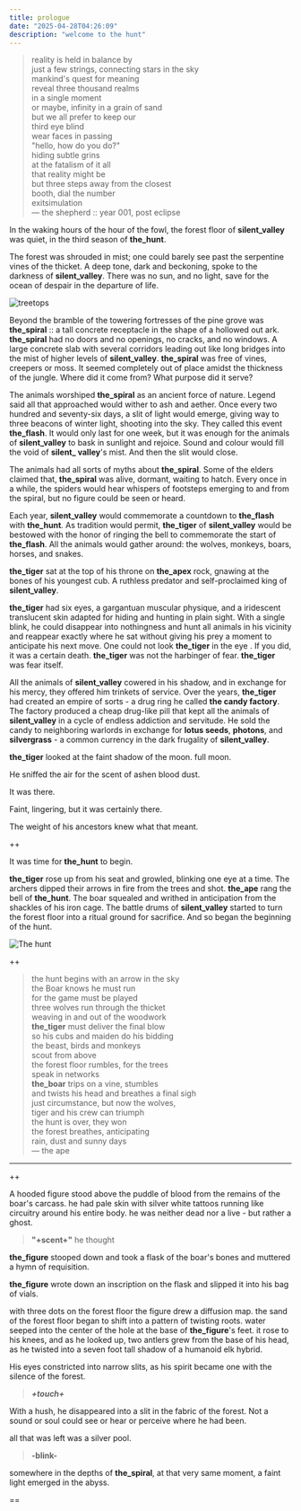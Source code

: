 ```yaml
---
title: prologue
date: "2025-04-28T04:26:09"
description: "welcome to the hunt"
---
```


> reality is held in balance by \
> just a few strings, connecting stars in the sky \
> mankind's quest for meaning \
> reveal three thousand realms \
> in a single moment \
> or maybe, infinity in a grain of sand \
> but we all prefer to keep our \
> third eye blind \
> wear faces in passing \
> "hello, how do you do?" \
> hiding subtle grins \
> at the fatalism of it all \
> that reality might be \
> but three steps away from the closest \
> booth, dial the number \
> exitsimulation \
> — the shepherd :: year 001, post eclipse



In the waking hours of the hour of the fowl, the forest floor of **silent_valley** was quiet, in the third season of **the_hunt**. 

The forest was shrouded in mist; one could barely see past the serpentine vines of the thicket. A deep tone, dark and beckoning, spoke to the darkness of **silent_valley**. There was no sun, and no light, save for the ocean of despair in the departure of life.


![treetops](./treetops.png)



Beyond the bramble of the towering fortresses of the pine grove was **the_spiral** :: a tall concrete receptacle in the shape of a hollowed out ark. **the_spiral** had no doors and no openings, no cracks, and no windows. A large concrete slab with several corridors leading out like long bridges into the mist of higher levels of **silent_valley**. **the_spiral** was free of vines, creepers or moss. It seemed completely out of place amidst the thickness of the jungle. Where did it come from? What purpose did it serve?

The animals worshiped **the_spiral** as an ancient force of nature. Legend said all that approached would wither to ash and aether. Once every two hundred and seventy-six days, a slit of light would emerge, giving way to three beacons of winter light, shooting into the sky. They called this event **the_flash**. It would only last for one week, but it was enough for the animals of **silent_valley** to bask in sunlight and rejoice. Sound and colour would fill the void of **silent_ valley**'s mist. And then the slit would close. 



The animals had all sorts of myths about **the_spiral**. Some of the elders claimed that, **the_spiral** was alive, dormant, waiting to hatch. Every once in a while, the spiders would hear whispers of footsteps emerging to and from the spiral, but no figure could be seen or heard.



Each year, **silent_valley** would commemorate a countdown to **the_flash** with **the_hunt**. As tradition would permit, **the_tiger** of **silent_valley** would be bestowed with the honor of ringing the bell to commemorate the start of **the_flash**. All the animals would gather around: the wolves, monkeys, boars, horses, and snakes.



****the_tiger**** sat at the top of his throne on **the_apex** rock, gnawing at the bones of his youngest cub. A ruthless predator and self-proclaimed king of **silent_valley**. 

**the_tiger** had six eyes, a gargantuan muscular physique, and a iridescent translucent skin adapted for hiding and hunting in plain sight. With a single blink, he could disappear into nothingness and hunt all animals in his vicinity and reappear exactly where he sat without giving his prey a moment to anticipate his next move. One could not look **the_tiger** in the eye . If you did, it was a certain death. **the_tiger** was not the harbinger of fear. **the_tiger** was fear itself.



All the animals of **silent_valley** cowered in his shadow, and in exchange for his mercy, they offered him trinkets of service. Over the years, **the_tiger** had created an empire of sorts - a drug ring he called **the candy factory**. The factory produced a cheap drug-like pill that kept all the animals of **silent_valley** in a cycle of endless addiction and servitude. He sold the candy to neighboring warlords in exchange for **lotus seeds**, **photons**, and **silvergrass** - a common currency in the dark frugality of **silent_valley**.



**the_tiger** looked at the faint shadow of the moon. full moon. 

He sniffed the air for the scent of ashen blood dust. 

It was there. 

Faint, lingering, but it was certainly there. 

The weight of his ancestors knew what that meant.

++

It was time for **the_hunt** to begin.



**the_tiger** rose up from his seat and growled, blinking one eye at a time. The archers dipped their arrows in fire from the trees and shot. **the_ape** rang the bell of **the_hunt**. The boar squealed and writhed in anticipation from the shackles of his iron cage. The battle drums of **silent_valley** started to turn the forest floor into a ritual ground for sacrifice. And so began the beginning of the hunt.

![The hunt](./the-hunt.png)

++

> the hunt begins with an arrow in the sky \
> the Boar knows he must run \
> for the game must be played \
> three wolves run through the thicket \
> weaving in and out of the woodwork \
> **the_tiger** must deliver the final blow \
> so his cubs and maiden do his bidding \
> the beast, birds and monkeys \
> scout from above \
> the forest floor rumbles, for the trees \
> speak in networks \
> **the_boar** trips on a vine, stumbles \
> and twists his head and breathes a final sigh \
> just circumstance, but now the wolves, \
> tiger and his crew can triumph \
> the hunt is over, they won \
> the forest breathes, anticipating \
> rain, dust and sunny days \
> — the ape

---

++

A hooded figure stood above the puddle of blood from the remains of the boar's carcass. he had pale skin with silver white tattoos running like circuitry around his entire body. he was neither dead nor a live - but rather a ghost. 

>  **"+scent+"** he thought

**the_figure** stooped down and took a flask of the boar's bones and muttered a hymn of requisition.

**the_figure** wrote down an inscription on the flask and slipped it into his bag of vials. 

with three dots on the forest floor the figure drew a diffusion map. the sand of the forest floor began to shift into a pattern of twisting roots. water seeped into the center of the hole at the base of **the_figure**'s feet. it rose to his knees, and as he looked up, two antlers grew from the base of his head, as he twisted into a seven foot tall shadow of a humanoid elk hybrid. 

His eyes constricted into narrow slits, as his spirit became one with the silence of the forest.

> ***+touch+***

With a hush, he disappeared into a slit in the fabric of the forest. Not a sound or soul could see or hear or perceive where he had been.

all that was left was a silver pool.

> **-blink-**

somewhere in the depths of **the_spiral**, at that very same moment, a faint light emerged in the abyss.

==